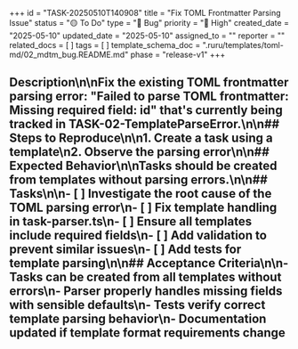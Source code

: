 +++
id = "TASK-20250510T140908"
title = "Fix TOML Frontmatter Parsing Issue"
status = "🟡 To Do"
type = "🐞 Bug"
priority = "🔼 High"
created_date = "2025-05-10"
updated_date = "2025-05-10"
assigned_to = ""
reporter = ""
related_docs = [ ]
tags = [ ]
template_schema_doc = ".ruru/templates/toml-md/02_mdtm_bug.README.md"
phase = "release-v1"
+++

## Description\n\nFix the existing TOML frontmatter parsing error: "Failed to parse TOML frontmatter: Missing required field: id" that's currently being tracked in TASK-02-TemplateParseError.\n\n## Steps to Reproduce\n\n1. Create a task using a template\n2. Observe the parsing error\n\n## Expected Behavior\n\nTasks should be created from templates without parsing errors.\n\n## Tasks\n\n- [ ] Investigate the root cause of the TOML parsing error\n- [ ] Fix template handling in task-parser.ts\n- [ ] Ensure all templates include required fields\n- [ ] Add validation to prevent similar issues\n- [ ] Add tests for template parsing\n\n## Acceptance Criteria\n\n- Tasks can be created from all templates without errors\n- Parser properly handles missing fields with sensible defaults\n- Tests verify correct template parsing behavior\n- Documentation updated if template format requirements change
